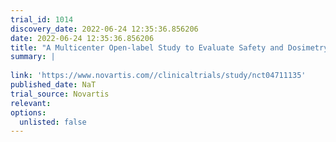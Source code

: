 ```yaml
---
trial_id: 1014
discovery_date: 2022-06-24 12:35:36.856206
date: 2022-06-24 12:35:36.856206
title: "A Multicenter Open-label Study to Evaluate Safety and Dosimetry of Lutathera in Adolescent Patients With Somatostatin Receptor Positive Gastroenteropancreatic Neuroendocrine (GEP-NET) Tumors, Pheochromocytoma and Paragangliomas (PPGL)"
summary: |
  
link: 'https://www.novartis.com//clinicaltrials/study/nct04711135'
published_date: NaT
trial_source: Novartis
relevant: 
options:
  unlisted: false
---
```

